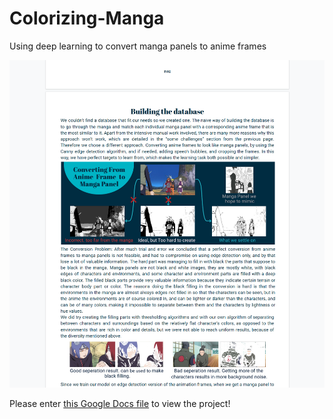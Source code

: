 # Colorizing-Manga
Using deep learning to convert manga panels to anime frames

<img src="report preview.png" alt="report image" width="1080" />

Please enter [this Google Docs file](https://docs.google.com/document/d/18XHEOkHFCcffJRoxc48Q_j2Qt5BN4Ldr5ywRaxDmL-o/edit?usp=sharings) to view the project!

